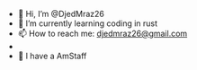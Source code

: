 - 👋 Hi, I’m @DjedMraz26
- 🌱 I’m currently learning coding in rust
- 📫 How to reach me: djedmraz26@gmail.com
-
-  🦴 I have a AmStaff
